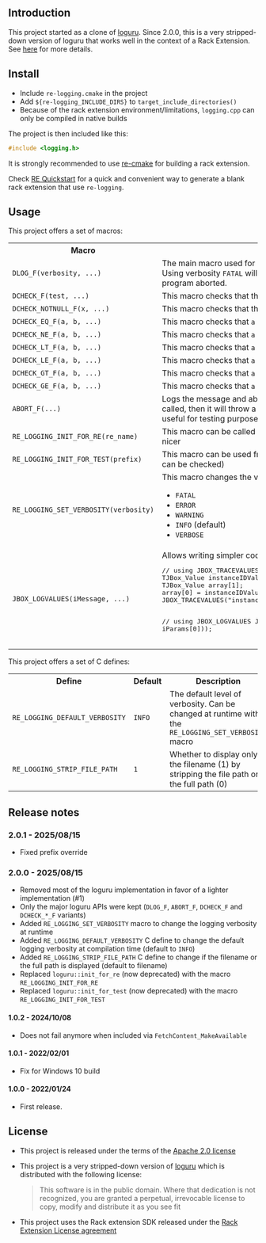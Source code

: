 Introduction
------------

This project started as a clone of [loguru](https://github.com/emilk/loguru). Since 2.0.0, this is a very stripped-down version of loguru
that works well in the context of a Rack Extension.
See [here](https://github.com/pongasoft/re-logging/issues/1) for more details.

Install
-------

* Include `re-logging.cmake` in the project
* Add `${re-logging_INCLUDE_DIRS}` to `target_include_directories()`
* Because of the rack extension environment/limitations, `logging.cpp` can only be compiled in native builds

The project is then included like this:

```cpp
#include <logging.h>
```

It is strongly recommended to use [re-cmake](https://github.com/pongasoft/re-cmake) for building a rack extension.

Check [RE Quickstart](https://pongasoft.com/re-quickstart/index.html) for a quick and convenient way to generate a blank rack extension that use `re-logging`.

Usage
-----

This project offers a set of macros:

<table>
<tr>
<th>Macro</th><th>Description</th>
</tr>
<tr>
<td><code>DLOG_F(verbosity, ...)</code></td>
<td>The main macro used for logging (note that the name was kept from loguru).
Using verbosity <code>FATAL</code> will cause the message to be displayed and the program aborted.</td>
</tr>
<tr>
<td><code>DCHECK_F(test, ...)</code></td><td>This macro checks that the expression resolves to <code>true</code> and aborts if not</td>
</tr>
<tr>
<td><code>DCHECK_NOTNULL_F(x, ...)</code></td><td>This macro checks that the expression is not null and aborts if not</td>
</tr>
<tr>
<td><code>DCHECK_EQ_F(a, b, ...)</code></td><td>This macro checks that <code>a == b</code> and aborts if not</td>
</tr>
<tr>
<td><code>DCHECK_NE_F(a, b, ...)</code></td><td>This macro checks that <code>a != b</code> and aborts if not</td>
</tr>
<tr>
<td><code>DCHECK_LT_F(a, b, ...)</code></td><td>This macro checks that <code>a &lt; b</code> and aborts if not</td>
</tr>
<tr>
<td><code>DCHECK_LE_F(a, b, ...)</code></td><td>This macro checks that <code>a &lt;= b</code> and aborts if not</td>
</tr>
<tr>
<td><code>DCHECK_GT_F(a, b, ...)</code></td><td>This macro checks that <code>a &gt; b</code> and aborts if not</td>
</tr>
<tr>
<td><code>DCHECK_GE_F(a, b, ...)</code></td><td>This macro checks that <code>a &gt;= b</code> and aborts if not</td>
</tr>
<tr>
<td><code>ABORT_F(...)</code></td>
<td>Logs the message and aborts. Note that if <code>RE_LOGGING_INIT_FOR_TEST</code> is called, then it will throw a catchable exception instead of aborting which is useful for testing purposes</td>
</tr>
<tr>
<td><code>RE_LOGGING_INIT_FOR_RE(re_name)</code></td><td>This macro can be called when the device is created to make the output nicer</td>
</tr>
<tr>
<td><code>RE_LOGGING_INIT_FOR_TEST(prefix)</code></td><td>This macro can be used from tests to replace "abort" with exception (which can be checked)</td>
</tr>
<tr>
<td><code>RE_LOGGING_SET_VERBOSITY(verbosity)</code></td>
<td>This macro changes the verbosity level. Possible values are:
<ul>
<li><code>FATAL</code></li>
<li><code>ERROR</code></li>
<li><code>WARNING</code></li>
<li><code>INFO</code> (default)</li>
<li><code>VERBOSE</code></li>
</ul>
</td>
</tr>
<tr>
<td><code>JBOX_LOGVALUES(iMessage, ...)</code></td>
<td>Allows writing simpler code
<pre>
// using JBOX_TRACEVALUES
TJBox_Value instanceIDValue = JBox_MakeNumber(JBox_GetNumber(iParams[0]));
TJBox_Value array[1];
array[0] = instanceIDValue;
JBOX_TRACEVALUES("instance ID = ^0", array, 1);

// using JBOX_LOGVALUES
JBOX_LOGVALUES("instance ID = ^0", iParams[0]));
</pre>
</td>
</tr>
</table>

This project offers a set of C defines:

<table>
<tr>
<th>Define</th><th>Default</th><th>Description</th>
</tr>
<tr>
<td><code>RE_LOGGING_DEFAULT_VERBOSITY</code></td>
<td><code>INFO</code></td>
<td>The default level of verbosity. Can be changed at runtime with the <code>RE_LOGGING_SET_VERBOSITY</code> macro</td>
</tr>
<tr>
<td><code>RE_LOGGING_STRIP_FILE_PATH</code></td>
<td><code>1</code></td>
<td>Whether to display only the filename (1) by stripping the file path or the full path (0)</td>
</tr>
</table>

Release notes
-------------

### 2.0.1 - 2025/08/15

- Fixed prefix override

### 2.0.0 - 2025/08/15

- Removed most of the loguru implementation in favor of a lighter implementation (#1)
- Only the major loguru APIs were kept (`DLOG_F`, `ABORT_F`, `DCHECK_F` and `DCHECK_*_F` variants)
- Added `RE_LOGGING_SET_VERBOSITY` macro to change the logging verbosity at runtime
- Added `RE_LOGGING_DEFAULT_VERBOSITY` C define to change the default logging verbosity at compilation time (default to `INFO`)
- Added `RE_LOGGING_STRIP_FILE_PATH` C define to change if the filename or the full path is displayed (default to filename)
- Replaced `loguru::init_for_re` (now deprecated) with the macro `RE_LOGGING_INIT_FOR_RE`
- Replaced `loguru::init_for_test` (now deprecated) with the macro `RE_LOGGING_INIT_FOR_TEST`

#### 1.0.2 - 2024/10/08

- Does not fail anymore when included via `FetchContent_MakeAvailable`

#### 1.0.1 - 2022/02/01

- Fix for Windows 10 build

#### 1.0.0 - 2022/01/24

- First release.

License
-------

- This project is released under the terms of the [Apache 2.0 license](LICENSE.txt)

- This project is a very stripped-down version of [loguru](https://github.com/emilk/loguru) which is distributed with the following license:
  > This software is in the public domain. Where that dedication is not recognized, you are granted a perpetual, irrevocable license to copy, modify and distribute it as you see fit

- This project uses the Rack extension SDK released under the [Rack Extension License agreement](RE_License.txt)
